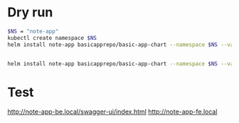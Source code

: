 # Dry run
```bash
$NS = "note-app"
kubectl create namespace $NS
helm install note-app basicapprepo/basic-app-chart --namespace $NS --values ./values.yaml --dry-run


helm install note-app basicapprepo/basic-app-chart --namespace $NS --values ./values.yaml
```

# Test

http://note-app-be.local/swagger-ui/index.html
http://note-app-fe.local
